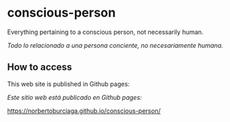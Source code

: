 # conscious-person

Everything pertaining to a conscious person, not necessarily human.

_Todo lo relacionado a una persona conciente, no necesariamente humana._


## How to access

This web site is published in Github pages:

_Este sitio web está publicado en Github pages:_

https://norbertoburciaga.github.io/conscious-person/
